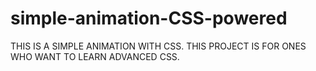 # simple-animation-CSS-powered
THIS IS A SIMPLE ANIMATION WITH CSS. THIS PROJECT IS FOR ONES WHO WANT TO LEARN ADVANCED CSS.
